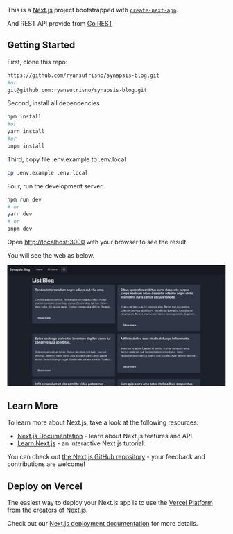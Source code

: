 This is a [Next.js](https://nextjs.org/) project bootstrapped with [`create-next-app`](https://github.com/vercel/next.js/tree/canary/packages/create-next-app).

And REST API provide from [Go REST](https://gorest.co.in/)

## Getting Started

First, clone this repo:

```bash
https://github.com/ryansutrisno/synapsis-blog.git
#or
git@github.com:ryansutrisno/synapsis-blog.git
```

Second, install all dependencies

```bash
npm install
#or
yarn install
#or
pnpm install
```

Third, copy file .env.example to .env.local

```bash
cp .env.example .env.local
```

Four, run the development server:

```bash
npm run dev
# or
yarn dev
# or
pnpm dev
```

Open [http://localhost:3000](http://localhost:3000) with your browser to see the result.

You will see the web as below.

![Synapsis Blog](https://raw.githubusercontent.com/ryansutrisno/synapsis-blog/main/synapsis-blog.png)

## Learn More

To learn more about Next.js, take a look at the following resources:

- [Next.js Documentation](https://nextjs.org/docs) - learn about Next.js features and API.
- [Learn Next.js](https://nextjs.org/learn) - an interactive Next.js tutorial.

You can check out [the Next.js GitHub repository](https://github.com/vercel/next.js/) - your feedback and contributions are welcome!

## Deploy on Vercel

The easiest way to deploy your Next.js app is to use the [Vercel Platform](https://vercel.com/new?utm_medium=default-template&filter=next.js&utm_source=create-next-app&utm_campaign=create-next-app-readme) from the creators of Next.js.

Check out our [Next.js deployment documentation](https://nextjs.org/docs/deployment) for more details.
